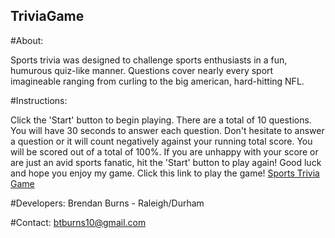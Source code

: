 ## TriviaGame

#About:

Sports trivia was designed to challenge sports enthusiasts in a fun, humurous quiz-like manner.  Questions cover nearly every sport imagineable ranging from curling to the big american, hard-hitting NFL.  

#Instructions:

Click the 'Start' button to begin playing. There are a total of 10 questions.  You will have 30 seconds to answer each question.  Don't hesitate to answer a question or it will count negatively against your running total score.  You will be scored out of a total of 100%.  If you are unhappy with your score or are just an avid sports fanatic, hit the 'Start' button to play again!  Good luck and hope you enjoy my game. Click this link to play the game! [Sports Trivia Game](https://btburns10.github.io/TriviaGame/)

#Developers:
Brendan Burns - Raleigh/Durham

#Contact:
btburns10@gmail.com
